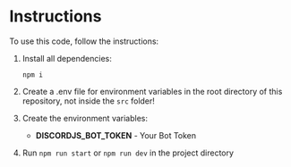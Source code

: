 # Instructions

To use this code, follow the instructions:

1) Install all dependencies:

    `npm i`

2) Create a .env file for environment variables in the root directory of this repository, not inside the `src` folder!

3) Create the environment variables:
    - **DISCORDJS_BOT_TOKEN** - Your Bot Token

4) Run `npm run start` or `npm run dev` in the project directory
